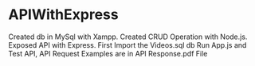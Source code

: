 # APIWithExpress
Created db in MySql with Xampp. Created CRUD Operation with Node.js. Exposed API with Express.
First Import the Videos.sql db
Run App.js and Test API, API Request Examples are in API Response.pdf File
